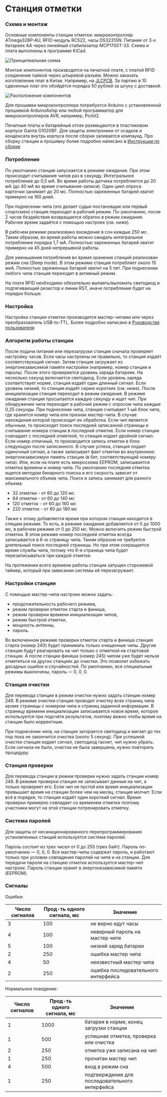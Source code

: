 # Станция отметки

### Схема и монтаж

Основные компоненты станции отметки: микроконтроллер ATmega328P-AU, RFID-модуль RC522, часы DS3231SN.
Питание от 3-х батареек АА через линейный стабилизатор MCP1700T-33.
Схема и плата выполнены в программе KiCad.

![](/hardware/BaseStation/prod/v3/sportiduino-base-v3-scheme.png?raw=true "Принципиальная схема")

Монтаж компонентов производится на печатной плате, с платой RFID соединение пайкой через штыревой разъём.
Можно заказать изготовление плат в Китае. Например, на [JLCPCB](https://jlcpcb.com/).
За партию в 10 сдвоенных плат это обойдётся порядка 50 рублей за штуку с доставкой.

![](/hardware/BaseStation/prod/v3/sportiduino-base-v3-pcb.png?raw=true "Расположение компонентов")

Для прошивки микроконтроллера потребуется Arduino с установленной прошивкой ArduinoAsIsp
или любой программатор для микроконтроллеров AVR, например, Pickit2.

Печатные платы и батарейный отсек размещаются в пластиковом корпусе Gainta G1020BF.
Для защиты электроники от осадков и конденсата внутрь корпуса после сборки заливается компаунд.
Про сборку станции и прошивку более подробно написано в [Инструкции по сборке](/Doc/ru/BaseStationAssembly.md)

### Потребление

По умолчанию станция запускается в режиме ожидания.
При этом происходит считывание чипов раз в секунду.
Интегральное потребление до 0,5 мА.
Во время работы датчика потребляется до 20 мА (до 40 мА во время считывания-записи). Один цикл опроса карточки занимает до 20 мс. 
Полностью заряженных батарей хватит примерно на 160 дней.

При поднесении чипа (это делает судья-постановщик или первый спортсмен) станция переходит в рабочий режим.
По-умолчанию, после 2 часов бездействия возвращается обратно в режим ожидания.
Рабочее время задаётся с помощью настроек (см. ниже).

В рабочем режиме реализовано вхождение в сон каждые 250 мс.
Таким образом, во время работы можно ожидать интегральное потребление порядка 1,7 мА.
Полностью заряженных батарей хватит примерно на 45 дней непрерывной работы.

Для уменьшения потребления во время хранения станций реализован режим сна (Sleep mode).
В этом режиме станция потребляет около 15 мкА.
Полностью заряженных батарей хватит на 5 лет.
При поднесении любого чипа станция переходит в активный режим.

На плате RFID необходимо обязательно выпаять/выломать светодиод и подтягивающий резистор к линии RST, иначе потребление будет на порядки больше.

### Настройка

Настройка станции отметки производится мастер-чипами или через преобразователь USB-to-TTL.
Более подробно написано в [Руководстве пользователя](/Doc/ru/UserManual.md)

### Алгоритм работы станции

После подачи питания или перезагрузки станция сначала проверяет настройку часов.
Если часы настроены не правильно, то станция издаёт соответствующий сигнал.
Затем станция загружает из энергонезависимой памяти настройки (например, номер станции и пароль).
После этого проверяется уровень заряда батареек.
На несколько секунд включается светодиод.
Если уровень заряда соответствует норме, станция издаёт один длинный сигнал. Если уровень низкий, то станция издаёт серию коротких (см. ниже).
После инициализации станция переходит в режим ожидания.
В режиме ожидания станция просыпается каждую секунду и ищет чип.
При обнаружении чипа переходит в рабочий режим с опросом чипа каждые 0,25 секунды.
При поднесении чипа, станция считывает 1-ый блок чипа, где хранится номер чипа или признак мастер-чипа.
В случае нахождения которой происходит их обработка.
Если чип является обычным, то происходит поиск последней записанной страницы и считывание номера станции в последней отметке.
Если номер станции совпадает с последней отметкой, то станция издает двойной сигнал.
Если номер отличный, то производится запись отметки в блок следующую после записанного.
В случае успеха, станция подает одиночный сигнал, а также записывает факт отметки во внутреннюю энергонезависимую память станции (в бит, соответствующий номеру чипа).
Или, если на плате есть микросхема EEPROM, записывается отметка времени и номер чипа.
По умолчанию последняя отметка ищется методом бинарного поиска и его скорость зависит от максимального объема чипа.
Поиск и запись занимает для разного объема:

- 32 отметки - от 60 до 120 мс
- 64 отметки - от 60 до 140 мс
- 120 отметок - от 60 до 160 мс
- 220 отметок - от 60 до 180 мс

Также к этому добавляется время при котором станция находится в спящем режиме.
То есть, в режиме ожидания добавляется от 0 до 1000 мс, в рабочем режиме от 0 до 250 мс.
Можно включить режим быстрой отметки.
В этом режиме номер последней отметки всегда записывается в 6-ю страницу чипа.
Таким образом не требуется длительный поиск последней страницы.
Но при этом сокращается время службы чипа, потому что 6-я страница чипа будет перезаписываться при каждой отметке.

На протяжении всего времени работы станции запущен сторожевой таймер, который при зависании системы её перезагружает.

### Настройки станции

С помощью мастер-чипа настроек можно задать:

- продолжительность рабочего режима,
- режим проверки отметок старта и финиша,
- режим проверки времени инициализации чипов,
- режим быстрой отметки,
- мощность антенны,
- пароль.

Во включенном режиме проверки отметок старта и финиша станция старта (номер 240) будет принимать только очищенные чипы.
Другие станции будут реагировать на чип только с отметкой на стартовой станции.
А после станции финиша (номер 245) чипом уже будет нельзя отметиться на других станциях до очистки.
Это позволит избежать досадных ошибок и случайностей.
По умолчанию, все специальные режимы выключены, пароль — 0, 0, 0.

### Станция очистки

Для перевода станции в режим очистки нужно задать станции номер 249.
В режиме очистки станция проводит очистку всех страниц чипа кроме страницы с номером чипа и страниц заданной информации.
В страницу времени инициализации записывается новое время,
которое используется при подсчёте результатов, поэтому важно чтобы время на станции было корректным.

При поднесении чипа, на станции загорается светодиод и мигает до тех пор пока не закончится очистка (около 5 секунд).
При успешной очистке станция издает сигнал, светодиод гаснет, чип нужно убрать.
Если сигнала не было, очистка не была завершена, нужно повторить процедуру.

### Станция проверки

Для перевода станции в режим проверки нужно задать станции номер 248.
В режиме проверки станция не записывает данные на чип, а только проверяет его.
Если чип не пустой или время инициализации превышает время на станции более чем на месяц, станция молчит.
Если всё в порядке, то станция издаёт один короткий сигнал.
Время проверки примерно совпадает со временем отметки поэтому участники могут на этой станции потренировать отметку.

### Система паролей

Для защиты от несанкционированного перепрограммирования установленных станций используется система паролей.

Пароль состоит из трех чисел от 0 до 255 (трех байт).
Пароль по-умолчанию — 0, 0, 0.
Все мастер-чипы содержат пароль, и работают только при условии совпадения паролей на чипе и на станции.
Для передачи пароля на станцию отметки используется мастер-чип настроек.
Пароль станции хранят в энергонезависимой памяти (EEPROM). 

### Сигналы

Ошибки:

| Число сигналов | Прод-ть одного сигнала, мс | Значение |
| --- | --- | --- |
| 3 | 100 | не верно идут часы
| 4 | 100 | неверный пароль на мастер чипе
| 5 | 100 | низкий заряд батареи
| 2 | 250 | ошибка мастер чипа
| 4 |  50 | неизвестный мастер чипа
| 2 | 250 | ошибка последовательного интерфейса

Нормальное поведение:

| Число сигналов | Прод-ть одного сигнала, мс | Значение |
| --- | --- | --- |
| 1 | 1000 | батарея в норме, конец загрузки станции
| 1 |  500 | успешная отметка, проверка или очистка
| 2 |  250 | отметка уже записана на чип
| 1 |  250 | прочитан мастер чип
| 4 |  500 | вход в режим сна
| 1 |  250 | подтверждение для последовательного интерфейса


